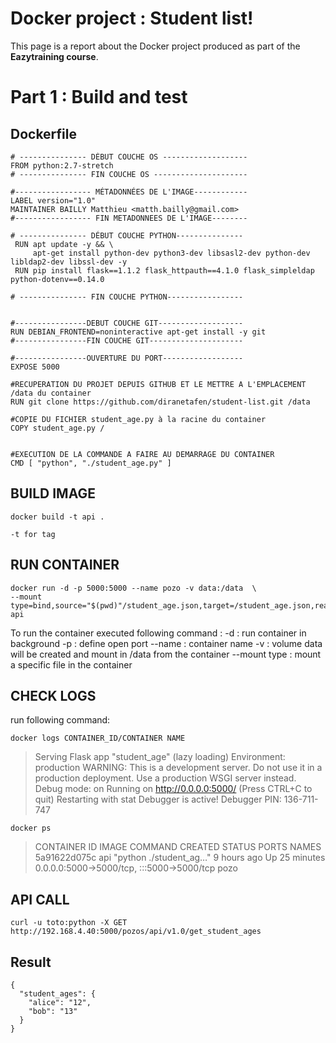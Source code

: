 # Docker project : Student list!

This page is a report about the Docker project produced as part of the **Eazytraining course**.

# Part 1 : Build and test

## Dockerfile

```
# --------------- DÉBUT COUCHE OS -------------------
FROM python:2.7-stretch
# --------------- FIN COUCHE OS ---------------------

#----------------- MÉTADONNÉES DE L'IMAGE------------
LABEL version="1.0"
MAINTAINER BAILLY Matthieu <matth.bailly@gmail.com>
#----------------- FIN METADONNEES DE L'IMAGE--------

# --------------- DÉBUT COUCHE PYTHON---------------
 RUN apt update -y && \
     apt-get install python-dev python3-dev libsasl2-dev python-dev libldap2-dev libssl-dev -y
 RUN pip install flask==1.1.2 flask_httpauth==4.1.0 flask_simpleldap python-dotenv==0.14.0

# --------------- FIN COUCHE PYTHON-----------------


#----------------DEBUT COUCHE GIT-------------------
RUN DEBIAN_FRONTEND=noninteractive apt-get install -y git
#----------------FIN COUCHE GIT---------------------

#----------------OUVERTURE DU PORT------------------
EXPOSE 5000

#RECUPERATION DU PROJET DEPUIS GITHUB ET LE METTRE A L'EMPLACEMENT /data du container
RUN git clone https://github.com/diranetafen/student-list.git /data

#COPIE DU FICHIER student_age.py à la racine du container
COPY student_age.py /


#EXECUTION DE LA COMMANDE A FAIRE AU DEMARRAGE DU CONTAINER
CMD [ "python", "./student_age.py" ]
```

## BUILD IMAGE

```
docker build -t api .

-t for tag
```

## RUN CONTAINER

```
docker run -d -p 5000:5000 --name pozo -v data:/data  \
--mount type=bind,source="$(pwd)"/student_age.json,target=/student_age.json,readonly api
```
To run the container executed following command :
 -d : run container in background
 -p : define open port
 --name : container name
 -v : volume data will be created and mount in /data from the container
 --mount type : mount a specific file in the container

## CHECK LOGS
run following command:
```
docker logs CONTAINER_ID/CONTAINER NAME
```
>   Serving Flask app "student_age" (lazy loading)
>   Environment: production
 >   WARNING: This is a development server. Do not use it in a production deployment.
   Use a production WSGI server instead.
>   Debug mode: on
 >  Running on http://0.0.0.0:5000/ (Press CTRL+C to quit)
>   Restarting with stat
 >  Debugger is active!
>   Debugger PIN: 136-711-747

```
docker ps 
```
>CONTAINER ID   IMAGE     COMMAND                  CREATED       STATUS          PORTS                                       NAMES
5a91622d075c   api       "python ./student_ag…"   9 hours ago   Up 25 minutes   0.0.0.0:5000->5000/tcp, :::5000->5000/tcp   pozo

##  API CALL
```
curl -u toto:python -X GET http://192.168.4.40:5000/pozos/api/v1.0/get_student_ages
```

## Result

```
{
  "student_ages": {
    "alice": "12", 
    "bob": "13"
  }
}
```

